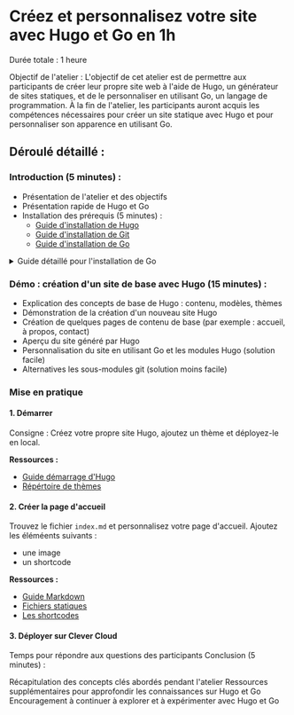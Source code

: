 # Créez et personnalisez votre site avec Hugo et Go en 1h

Durée totale : 1 heure

Objectif de l'atelier :
L'objectif de cet atelier est de permettre aux participants de créer leur propre site web à l'aide de Hugo, un générateur de sites statiques, et de le personnaliser en utilisant Go, un langage de programmation. À la fin de l'atelier, les participants auront acquis les compétences nécessaires pour créer un site statique avec Hugo et pour personnaliser son apparence en utilisant Go.

## Déroulé détaillé :

### Introduction (5 minutes) :

- Présentation de l'atelier et des objectifs
- Présentation rapide de Hugo et Go
- Installation des prérequis (5 minutes) :
  - [Guide d'installation de Hugo](https://gohugo.io/installation/)
  - [Guide d'installation de Git](https://git-scm.com/book/en/v2/Getting-Started-Installing-Git)
  - [Guide d'installation de Go](https://go.dev/dl/)

<details><summary>Guide détaillé pour l'installation de Go</summary>

  <details><summary>Windows</summary>

   1. Rendez-vous sur le site officiel de Go : <https://golang.org/dl/>
   2. Téléchargez le fichier d'installation correspondant à votre architecture (32 bits ou 64 bits).
   3. Une fois le téléchargement terminé, ouvrez le fichier d'installation (par exemple, go1.x.x.windows-amd64.msi).
   4. Suivez les instructions de l'assistant d'installation et acceptez les conditions de licence.
   5. Choisissez le répertoire d'installation (par défaut, C:\Go\).
   6. Sélectionnez les composants à installer (laissez les options par défaut si vous n'avez pas de préférences spécifiques).
   7. Cliquez sur le bouton "Next" (Suivant) et attendez la fin de l'installation.
   8. Une fois l'installation terminée, ouvrez une nouvelle fenêtre de terminal pour vérifier que Go est bien installé en exécutant la commande `go version`

   </details>

  <details><summary>macOS</summary>

  1. Installez [Homebrew](https://brew.sh/index_fr) sur votre machine si vous ne l'avez pas déjà : `/bin/bash -c "$(curl -fsSL https://raw.githubusercontent.com/Homebrew/install/HEAD/install.sh)"`
  2. Installez Go avec la commande `brew istall go`
  3. Vérifiez l'installation avec la commande `go version`

  </details>

  <details><summary>Linux</summary>
  
  1. Ouvrez un navigateur Web et accédez au site officiel de Go : https://golang.org/dl/
  2. Téléchargez le fichier d'archive correspondant à votre architecture Linux (par exemple, `go1.x.x.linux-amd64.tar.gz`)
  3. Ouvrez un terminal et accédez au répertoire où vous avez téléchargé le fichier d'archive.
  4. Extrayez le contenu de l'archive en utilisant la commande tar -xvf go1.x.x.linux-amd64.tar.gz. Remplacez go1.x.x par la version téléchargée.
  5. Déplacez le répertoire extrait vers un emplacement approprié en utilisant la commande sudo mv go /usr/local
  6. Configurez les variables d'environnement en ajoutant les lignes suivantes à votre fichier de configuration de profil (par exemple, ~/.profile, ~/.bash_profile ou ~/.bashrc):

```shell
export GOPATH=$HOME/go
export PATH=/usr/local/go/bin:$PATH
```
  </details>

 </details>

### Démo : création d'un site de base avec Hugo (15 minutes) :

- Explication des concepts de base de Hugo : contenu, modèles, thèmes
- Démonstration de la création d'un nouveau site Hugo
- Création de quelques pages de contenu de base (par exemple : accueil, à propos, contact)
- Aperçu du site généré par Hugo
- Personnalisation du site en utilisant Go et les modules Hugo (solution facile)
- Alternatives les sous-modules git (solution moins facile)

### Mise en pratique

#### 1. Démarrer

Consigne : Créez votre propre site Hugo,  ajoutez un thème et déployez-le en local.

**Ressources :**

- [Guide démarrage d'Hugo](https://gohugo.io/getting-started/quick-start/)
- [Répértoire de thèmes](https://themes.gohugo.io)

#### 2. Créer la page d'accueil

Trouvez le fichier `index.md` et personnalisez votre page d'accueil. Ajoutez  les éléméents suivants :

- une image
- un shortcode

**Ressources :**

- [Guide Markdown](https://www.markdownguide.org/tools/hugo/)
- [Fichiers statiques](https://gohugo.io/content-management/static-files/)
- [Les shortcodes](https://gohugo.io/content-management/shortcodes/)

#### 3. Déployer sur Clever Cloud



Temps pour répondre aux questions des participants
Conclusion (5 minutes) :

Récapitulation des concepts clés abordés pendant l'atelier
Ressources supplémentaires pour approfondir les connaissances sur Hugo et Go
Encouragement à continuer à explorer et à expérimenter avec Hugo et Go
